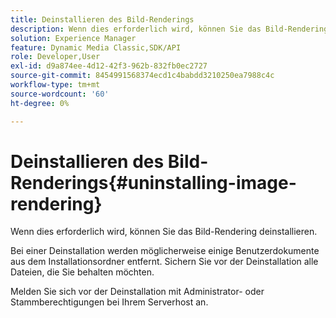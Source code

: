 ```yaml
---
title: Deinstallieren des Bild-Renderings
description: Wenn dies erforderlich wird, können Sie das Bild-Rendering deinstallieren.
solution: Experience Manager
feature: Dynamic Media Classic,SDK/API
role: Developer,User
exl-id: d9a874ee-4d12-42f3-962b-832fb0ec2727
source-git-commit: 8454991568374ecd1c4babdd3210250ea7988c4c
workflow-type: tm+mt
source-wordcount: '60'
ht-degree: 0%

---
```


# Deinstallieren des Bild-Renderings{#uninstalling-image-rendering}

Wenn dies erforderlich wird, können Sie das Bild-Rendering deinstallieren.

Bei einer Deinstallation werden möglicherweise einige Benutzerdokumente aus dem Installationsordner entfernt. Sichern Sie vor der Deinstallation alle Dateien, die Sie behalten möchten.

Melden Sie sich vor der Deinstallation mit Administrator- oder Stammberechtigungen bei Ihrem Serverhost an.
